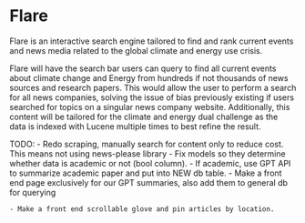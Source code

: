 # Flare
Flare is an interactive search engine tailored to find and rank current events and news media related to the global climate and energy use crisis. 

Flare will have the search bar users can query to find all current events about climate change and Energy from hundreds if not thousands of news sources and research papers. This would allow the user to perform a search for all news companies, solving the issue of bias previously existing if users searched for topics on a singular news company website. Additionally, this content will be tailored for the climate and energy dual challenge as the data is indexed with Lucene multiple times to best refine the result.

TODO: 
    - Redo scraping, manually search for content only to reduce cost. This means not using news-please library
    - Fix models so they determine whether data is academic or not (bool column). 
    - If academic, use GPT API to summarize academic paper and put into NEW db table.
    - Make a front end page exclusively for our GPT summaries, also add them to general db for querying

    - Make a front end scrollable glove and pin articles by location.

